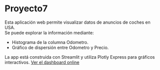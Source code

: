 # Proyecto7
Esta aplicación web permite visualizar datos de anuncios de coches en USA.  
Se puede explorar la información mediante:

- Histograma de la columna Odometro.
- Gráfico de dispersión entre Odometro y Precio.

La app está construida con Streamlit y utiliza Plotly Express para gráficos interactivos.
[Ver el dashboard online](https://tu-app-en-render.onrender.com)
